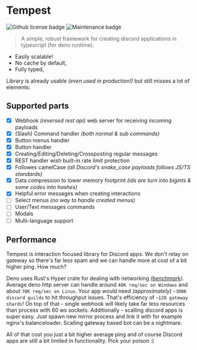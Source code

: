 # Tempest

<img alt="Github license badge" src="https://img.shields.io/github/license/Amatsagu/tempest" />
<img alt="Maintenance badge" src="https://img.shields.io/maintenance/yes/2024" />

> A simple, robust framework for creating discord applications in typescript (for deno runtime).

- Easily scalable!
- No cache by default,
- Fully typed,

Library is already usable *(even used in production!)* but still misses a lot of elements:

## Supported parts

- [X] Webhook *(reversed rest api)* web server for receiving incoming payloads
- [X] (Slash) Command handler *(both normal & sub commands)*
- [X] Button menus handler
- [X] Button handler
- [X] Creating/Editing/Deleting/Crossposting regular messages
- [X] REST handler wish built-in rate limit protection
- [X] Followes camelCase *(all Discord's snake_case payloads follows JS/TS standards)*
- [X] Data compression to lower memory footprint *(ids are turn into bigints & some codes into hashes)*
- [X] Helpful error messages when creating interactions
- [ ] Select menus *(no way to handle created menus)*
- [ ] User/Text messages commands
- [ ] Modals
- [ ] Multi-language support

## Performance
Tempest is interaction focused library for Discord apps.
We don't relay on gateway so there's far less spam and we can handle more at cost of a bit higher ping. 
How much?

Deno uses Rust's Hyper crate for dealing with networking *([benchmark](https://deno.land/benchmarks#http-server-throughput))*.
Average deno http server can handle around `40K req/sec on Windows` and about `70K req/sec on Linux`.
Your app would need *(approximately)* `~300K discord guilds` to hit throughput issues.
That's efficiency of `~120 gateway shards`!
On top of that - single webhook will likely take far less resources than process with 60 ws sockets.
Additionally - scalling discord apps is super easy. Just spawn new mirror process and link it with for example nginx's balanceloader.
Scalling gateway based bot can be a nightmare.

All of that cost you just a bit higher average ping and of course Discord apps are still a bit limited in functionality. Pick your poison :)
